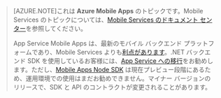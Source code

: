 >[AZURE.NOTE]これは **Azure Mobile Apps** のトピックです。Mobile Services のトピックについては、[Mobile Services のドキュメント センター](/documentation/services/mobile-services/)を参照してください。
>
>App Service Mobile Apps は、最新のモバイル バックエンド プラットフォームであり、Mobile Services よりも[利点があります](app-service-mobile-value-prop-migration-from-mobile-services.md)。.NET バックエンド SDK を使用しているお客様には、[App Service への移行](app-service-mobile-migrating-from-mobile-services)をお勧めします。ただし、[Mobile Apps Node SDK](https://github.com/azure/azure-mobile-apps-node) は現在プレビュー段階にあるため、運用環境での使用はまだお勧めできません。マイナー バージョンのリリースで、SDK と API のコントラクトが変更されることがあります。

<!---HONumber=AcomDC_1210_2015-->
